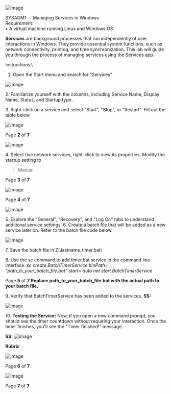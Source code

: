 ![image](https://github.com/user-attachments/assets/501893ed-571c-48ab-9994-6ce55745b02a)

SYSADM1 -- Managing Services in Windows\
Requirement:\
• A virtual machine running Linux and Windows OS

**Services** are background processes that run independently of user interactions in Windows. They provide essential system functions, such as network connectivity, printing, and time synchronization. This lab will guide you through the process of managing services using the Services app.

Instructions:\
1. Open the Start menu and search for \"Services\"

![image](https://github.com/user-attachments/assets/47b3aae1-973c-4b9c-ae59-265fb6116c97)

2\. Familiarize yourself with the columns, including Service Name,
Display Name, Status, and Startup type.

3\. Right-click on a service and select \"Start\", \"Stop\", or
\"Restart\". Fill out the table below

![image](https://github.com/user-attachments/assets/77ade0aa-98f4-43ff-9026-db7a61935d4d)

Page **2** of **7**

![image](https://github.com/user-attachments/assets/c60626c0-006c-4da9-854a-9a3d37798d4a)

4\. Select five network services, right-click to view its properties.
Modify the startup setting to

> Manual.

Page **3** of **7**

![image](https://github.com/user-attachments/assets/00d24d1e-f9d2-4fbe-b4dc-642b5ad85aac)

Page **4** of **7**

![image](https://github.com/user-attachments/assets/84ad4fc6-be5a-464f-a8e3-8106c272b349)

5\. Explore the \"General\", \"Recovery\", and \"Log On\" tabs to
understand additional service settings. 6. Create a batch file that will
be added as a new service later on. Refer to the batch file code below.

![image](https://github.com/user-attachments/assets/1b3cdd6e-03c3-4c17-a255-1c32364dce68)

7\. Save the batch file in Z:\\lastname_timer.bat\

8\. Use the sc command to add timer.bat service in the command line
interface. *sc create BatchTimerService binPath=
\"path_to_your_batch_file.bat\" start= auto* *net start
BatchTimerService*

Page **5** of **7**
**Replace path_to_your_batch_file.bat with the actual path to your batch file.** 

9\. Verify that BatchTimerService has been added to the services.
**SS:**

![image](https://github.com/user-attachments/assets/f58f5bde-44fb-4bc2-9964-11ec3e615733)

10\. **Testing the Service:** Now, if you open a new command prompt, you should see the timer countdown without requiring your interaction. Once the timer finishes, you\'ll see the \"Timer finished!\" message.

**SS:**
![image](https://github.com/user-attachments/assets/14ba97d4-f443-43c5-9208-f11973fce00d)

**Rubric**

![image](https://github.com/user-attachments/assets/89fe6b8e-c389-4dfd-a5d8-eca321fe376a)

Page **6** of **7**

![image](https://github.com/user-attachments/assets/f66cbf92-3d52-47e5-a8b4-7b716babee5a)

Page **7** of **7**
